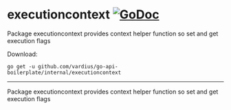 # executioncontext [![GoDoc](https://godoc.org/github.com/vardius/go-api-boilerplate/internal/executioncontext?status.svg)](https://godoc.org/github.com/vardius/go-api-boilerplate/internal/executioncontext)
Package executioncontext provides context helper function so set and get execution flags

Download:
```shell
go get -u github.com/vardius/go-api-boilerplate/internal/executioncontext
```

* * *
Package executioncontext provides context helper function so set and get execution flags
